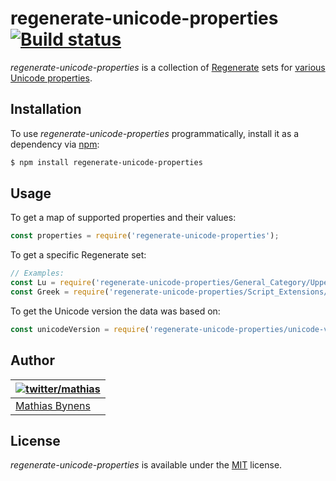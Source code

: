 # regenerate-unicode-properties [![Build status](https://travis-ci.org/mathiasbynens/regenerate-unicode-properties.svg?branch=master)](https://travis-ci.org/mathiasbynens/regenerate-unicode-properties)

_regenerate-unicode-properties_ is a collection of [Regenerate](https://github.com/mathiasbynens/regenerate) sets for [various Unicode properties](https://github.com/tc39/proposal-regexp-unicode-property-escapes).

## Installation

To use _regenerate-unicode-properties_ programmatically, install it as a dependency via [npm](https://www.npmjs.com/):

```bash
$ npm install regenerate-unicode-properties
```

## Usage

To get a map of supported properties and their values:

```js
const properties = require('regenerate-unicode-properties');
```

To get a specific Regenerate set:

```js
// Examples:
const Lu = require('regenerate-unicode-properties/General_Category/Uppercase_Letter.js');
const Greek = require('regenerate-unicode-properties/Script_Extensions/Greek.js');
```

To get the Unicode version the data was based on:

```js
const unicodeVersion = require('regenerate-unicode-properties/unicode-version.js');
```

## Author

| [![twitter/mathias](https://gravatar.com/avatar/24e08a9ea84deb17ae121074d0f17125?s=70)](https://twitter.com/mathias "Follow @mathias on Twitter") |
|---|
| [Mathias Bynens](https://mathiasbynens.be/) |

## License

_regenerate-unicode-properties_ is available under the [MIT](https://mths.be/mit) license.
